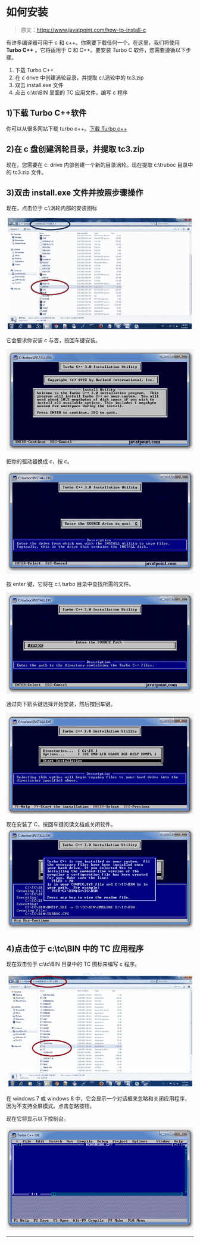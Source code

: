 # 如何安装

> 原文：<https://www.javatpoint.com/how-to-install-c>

有许多编译器可用于 c 和 c++。你需要下载任何一个。在这里，我们将使用 **Turbo C++** 。它将适用于 C 和 C++。要安装 Turbo C 软件，您需要遵循以下步骤。

1.  下载 Turbo C++
2.  在 c drive 中创建涡轮目录，并提取 c:\涡轮中的 tc3.zip
3.  双击 install.exe 文件
4.  点击 c:\tc\BIN 里面的 TC 应用文件，编写 c 程序

## 1)下载 Turbo C++软件

你可以从很多网站下载 turbo c++。[下载 Turbo c++](https://static.javatpoint.com/cpages/software/tc3.zip)

## 2)在 c 盘创建涡轮目录，并提取 tc3.zip

现在，您需要在 c: drive 内部创建一个新的目录涡轮。现在提取 c:\truboc 目录中的 tc3.zip 文件。

## 3)双击 install.exe 文件并按照步骤操作

现在，点击位于 c:\涡轮内部的安装图标

![install turbo c++](img/34be56209a01bcf7d7363a0aa513d4b4.png)

它会要求你安装 c 与否，按回车键安装。

![how to install  turbo c++](img/784f5b9a77a04df0df5e1648c94d52dc.png)

把你的驱动器换成 c，按 c。

![how to install turbo c](img/5bcf642ddb948fd989b8444683d40d8b.png)

按 enter 键，它将在 c:\ turbo 目录中查找所需的文件。

![how to install turbo c++](img/f6a346edae033f7177724b44e717aa9c.png)

通过向下箭头键选择开始安装，然后按回车键。

![how to install turbo c](img/ab2baf0546479aa9c0957c79b410bbf9.png)

现在安装了 C，按回车键阅读文档或关闭软件。![how to install turbo c](img/ca712a2090e314460e3c0483be1ab265.png)

## 4)点击位于 c:\tc\BIN 中的 TC 应用程序

现在双击位于 c:\tc\BIN 目录中的 TC 图标来编写 c 程序。

![tc](img/cdbc80414ab02784d5a3413650aa7134.png)

在 windows 7 或 windows 8 中，它会显示一个对话框来忽略和关闭应用程序，因为不支持全屏模式。点击忽略按钮。

现在它将显示以下控制台。

![install tc](img/b241658d425fb65870501cc0e63efc9b.png)

* * *